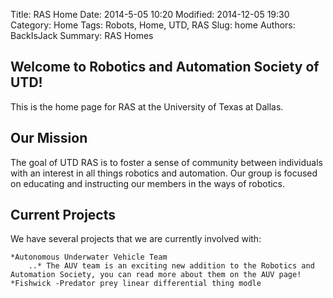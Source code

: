 Title: RAS Home
Date: 2014-5-05 10:20
Modified: 2014-12-05 19:30
Category: Home
Tags: Robots, Home, UTD, RAS
Slug: home
Authors: BackIsJack
Summary: RAS Homes

Welcome to Robotics and Automation Society of UTD!
-------------------------------------------------
This is the home page for RAS at the University of Texas at Dallas.

Our Mission
---------
The goal of UTD RAS is to foster a sense of community between individuals with an interest in all things robotics and automation.
Our group is focused on educating and instructing our members in the ways of robotics. 

Current Projects
----------------
We have several projects that we are currently involved with:

	*Autonomous Underwater Vehicle Team
		..* The AUV team is an exciting new addition to the Robotics and Automation Society, you can read more about them on the AUV page!
	*Fishwick -Predator prey linear differential thing modle



